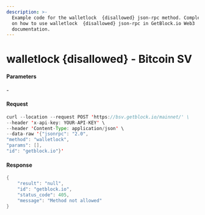 ```yaml
---
description: >-
  Example code for the walletlock  {disallowed} json-rpc method. Сomplete guide
  on how to use walletlock  {disallowed} json-rpc in GetBlock.io Web3
  documentation.
---
```


# walletlock {disallowed} - Bitcoin SV

#### Parameters

\-

#### Request

```java
curl --location --request POST 'https://bsv.getblock.io/mainnet/' \ 
--header 'x-api-key: YOUR-API-KEY' \ 
--header 'Content-Type: application/json' \ 
--data-raw '{"jsonrpc": "2.0",
"method": "walletlock",
"params": [],
"id": "getblock.io"}'
```

#### Response

```java
{
    "result": "null",
    "id": "getblock.io",
    "status_code": 405,
    "message": "Method not allowed"
}
```
